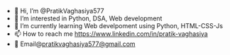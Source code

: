 - 👋 Hi, I’m @PratikVaghasiya577
- 👀 I’m interested in Python, DSA, Web development
- 🌱 I’m currently learning Web develpoment using Python, HTML-CSS-Js
- 📫 How to reach me https://www.linkedin.com/in/pratik-vaghasiya
- 📩 Email@pratikvaghasiya577@gmail.com

<!---
PratikVaghasiya577/PratikVaghasiya577 is a ✨ special ✨ repository because its `README.md` (this file) appears on your GitHub profile.
You can click the Preview link to take a look at your changes.
--->
